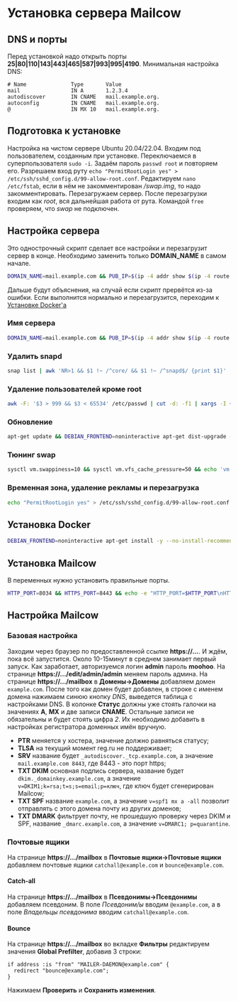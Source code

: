 # Установка сервера Mailcow

## DNS и порты

Перед установкой надо открыть порты __25|80|110|143|443|465|587|993|995|4190__.
Минимальная настройка DNS:

```text
# Name              Type       Value
mail                IN A       1.2.3.4
autodiscover        IN CNAME   mail.example.org.
autoconfig          IN CNAME   mail.example.org.
@                   IN MX 10   mail.example.org.
```

## Подготовка к установке

Настройка на чистом сервере Ubuntu 20.04/22.04. Входим под пользователем, созданным при установке. Переключаемся в суперпользователя `sudo -i`. Задаём пароль `passwd root` и повторяем его. Разрешаем вход руту `echo "PermitRootLogin yes" > /etc/ssh/sshd_config.d/99-allow-root.conf`. Редактируем `nano /etc/fstab`, если в нём не закомментирован _/swap.img_, то надо закомментировать. Перезагружаем сервер. После перезагрузки входим как _root_, вся дальнейшая работа от рута. Командой `free` проверяем, что _swap_ не подключен. 

## Настройка сервера

Это однострочный скрипт сделает все настройки и перезагрузит сервер в конце. Необходимо заменить только __DOMAIN_NAME__ в самом начале.

```bash
DOMAIN_NAME=mail.example.com && PUB_IP=$(ip -4 addr show $(ip -4 route ls | grep default | grep -Po '(?<=dev )(\S+)' | head -1) | grep -oP '(?<=inet\s)\d+(\.\d+){3}') && echo -e "PUB_IP=$PUB_IP\nDOMAIN_NAME=$DOMAIN_NAME" > /etc/environment && source /etc/environment && echo "$DOMAIN_NAME=$PUB_IP" && hostnamectl set-hostname $DOMAIN_NAME && snap list | awk 'NR>1 && $1 !~ /^core/ && $1 !~ /^snapd$/ {print $1}' | xargs -n1 snap remove --purge; snap list | awk '$1 ~ /^core/ {print $1}' | xargs -n1 snap remove --purge; snap remove snapd; apt autoremove snapd -y; rm -rf /snap; rm -rf /root/snap && awk -F: '$3 > 999 && $3 < 65534' /etc/passwd | cut -d: -f1 | xargs -I {} deluser --remove-all-files {} ; getent group | awk -F: '$3 > 999 && $3 < 65534 {print $1}' | xargs -I {} groupdel {} && apt-get update && DEBIAN_FRONTEND=noninteractive apt-get dist-upgrade -y && DEBIAN_FRONTEND=noninteractive apt-get upgrade -y && echo 'vm.swappiness=10' | tee -a /etc/sysctl.conf && echo 'vm.vfs_cache_pressure=50' | tee -a /etc/sysctl.conf && if [ -z "$(grep -E '^/dev/[a-zA-Z0-9]+\s+swap\s' /etc/fstab)" ] && [ -z "$(swapon --show)" ]; then rm -rf /swap.img && DEBIAN_FRONTEND=noninteractive apt-get install -y --no-install-recommends dphys-swapfile && echo -e 'CONF_SWAPFILE=/swap.img\nCONF_MAXSWAP=2048' > /etc/dphys-swapfile && dphys-swapfile setup; fi && timedatectl set-timezone Europe/Moscow && rm -f /etc/update-motd.d/{50-motd-news,90-updates-available,91-release-upgrade} && reboot
```

Дальше будут объяснения, на случай если скрипт прервётся из-за ошибки. Если выполнится нормально и перезагрузится, переходим к [Установке Docker'а](#установка-docker)

### Имя сервера

```bash
DOMAIN_NAME=mail.example.com && PUB_IP=$(ip -4 addr show $(ip -4 route ls | grep default | grep -Po '(?<=dev )(\S+)' | head -1) | grep -oP '(?<=inet\s)\d+(\.\d+){3}') && echo -e "PUB_IP=$PUB_IP\nDOMAIN_NAME=$DOMAIN_NAME" > /etc/environment && source /etc/environment && echo "$DOMAIN_NAME=$PUB_IP" && hostnamectl set-hostname $DOMAIN_NAME
```

### Удалить snapd

```bash
snap list | awk 'NR>1 && $1 !~ /^core/ && $1 !~ /^snapd$/ {print $1}' | xargs -n1 snap remove --purge; snap list | awk '$1 ~ /^core/ {print $1}' | xargs -n1 snap remove --purge; snap remove snapd; apt autoremove snapd -y; rm -rf /snap; rm -rf /root/snap
```

### Удаление пользователей кроме root

```bash
awk -F: '$3 > 999 && $3 < 65534' /etc/passwd | cut -d: -f1 | xargs -I {} deluser --remove-all-files {} ; getent group | awk -F: '$3 > 999 && $3 < 65534 {print $1}' | xargs -I {} groupdel {}
```

### Обновление

```bash
apt-get update && DEBIAN_FRONTEND=noninteractive apt-get dist-upgrade -y && DEBIAN_FRONTEND=noninteractive apt-get dist-upgrade -y
```

### Тюнинг swap

```bash
sysctl vm.swappiness=10 && sysctl vm.vfs_cache_pressure=50 && echo 'vm.swappiness=10' | tee -a /etc/sysctl.conf && echo 'vm.vfs_cache_pressure=50' | tee -a /etc/sysctl.conf && if [ -z "$(grep -E '^/dev/[a-zA-Z0-9]+\s+swap\s' /etc/fstab)" ] && [ -z "$(swapon --show)" ]; then rm -rf /swap.img && DEBIAN_FRONTEND=noninteractive apt-get install -y --no-install-recommends dphys-swapfile && echo -e 'CONF_SWAPFILE=/swap.img\nCONF_MAXSWAP=2048' > /etc/dphys-swapfile && dphys-swapfile setup; fi
```

### Временная зона, удаление рекламы и перезагрузка

```bash
echo "PermitRootLogin yes" > /etc/ssh/sshd_config.d/99-allow-root.conf && systemctl restart ssh.service && timedatectl set-timezone Asia/Yekaterinburg && rm -f /etc/update-motd.d/{50-motd-news,90-updates-available,91-release-upgrade} && reboot
```

## Установка Docker

```bash
DEBIAN_FRONTEND=noninteractive apt-get install -y --no-install-recommends ca-certificates curl p7zip-full git && install -m 0755 -d /etc/apt/keyrings && curl -fsSL https://download.docker.com/linux/ubuntu/gpg -o /etc/apt/keyrings/docker.asc && chmod a+r /etc/apt/keyrings/docker.asc && echo "deb [arch=$(dpkg --print-architecture) signed-by=/etc/apt/keyrings/docker.asc] https://download.docker.com/linux/ubuntu $(. /etc/os-release && echo "$VERSION_CODENAME") stable" >  /etc/apt/sources.list.d/docker.list && apt-get update && DEBIAN_FRONTEND=noninteractive apt-get install -y --no-install-recommends docker-ce docker-ce-cli containerd.io docker-buildx-plugin docker-compose-plugin && systemctl start docker && systemctl enable docker
```

## Установка Mailcow

В переменных нужно установить правильные порты.

```bash
HTTP_PORT=8034 && HTTPS_PORT=8443 && echo -e "HTTP_PORT=$HTTP_PORT\nHTTPS_PORT=$HTTPS_PORT" >> /etc/environment && source /etc/environment && echo "$HTTP_PORT/$HTTPS_PORT" && cd /opt && git clone https://github.com/mailcow/mailcow-dockerized && cd mailcow-dockerized && ./generate_config.sh <<< $DOMAIN_NAME'\n' && sed -i 's/SKIP_LETS_ENCRYPT=n/SKIP_LETS_ENCRYPT=y/' mailcow.conf && sed -i "s/HTTP_BIND=.*/HTTP_BIND=$PUB_IP/" mailcow.conf && sed -i "s/HTTP_PORT=80.*/HTTP_PORT=$HTTP_PORT/" mailcow.conf && sed -i "s/HTTPS_BIND=.*/HTTPS_BIND=$PUB_IP/" mailcow.conf && sed -i "s/HTTPS_PORT=443.*/HTTPS_PORT=$HTTPS_PORT/" mailcow.conf && docker compose pull && docker compose up -d && echo "work on http://$DOMAIN_NAME:$HTTP_PORT (http://$PUB_IP:$HTTP_PORT) or https://$DOMAIN_NAME:$HTTPS_PORT (https://$PUB_IP:$HTTPS_PORT)"
```

## Настройка Mailcow

### Базовая настройка

Заходим через браузер по предоставленной ссылке __https://...__. И ждём, пока всё запустится. Около 10-15минут в среднем занимает первый запуск. Как заработает, авторизуемся логин __admin__ пароль __moohoo__.
На странице __https://.../edit/admin/admin__ меняем пароль админа.
На странице __https://.../mailbox__ в __Домены->Домены__ добавляем домен `example.com`.
После того как домен будет добавлен, в строке с именем домена нажимаем синюю кнопку _DNS_, выведется таблица с настройками DNS. В колонке __Статус__ должны уже стоять галочки на значениях __A__, __MX__ и две записи __CNAME__. Остальные записи не обязательны и будет стоять цифра _2_. Их необходимо добавить в настройках регистратора доменных имён вручную.
- __PTR__ меняется у хостера, значение должно равняться статусу;
- __TLSA__ на текущий момент reg.ru не поддерживает;
- __SRV__ название будет `_autodiscover._tcp.example.com`, а значение `mail.example.com 8443`, где 8443 - это порт https;
- **TXT DKIM** основная подпись сервера, название будет `dkim._domainkey.example.com`, а значение `	v=DKIM1;k=rsa;t=s;s=email;p=ключ`, где ключ будет сгенерирован Mailcow;
- **TXT SPF** название `example.com`, а значение `v=spf1 mx a -all` позволит отправлять с этого домена почту из других доменов;
- **TXT DMARK** фильтрует почту, не прошедшую проверку через DKIM и SPF, название `_dmarc.example.com`, а значение `v=DMARC1; p=quarantine`.

### Почтовые ящики

На странице __https://.../mailbox__ в __Почтовые ящики->Почтовые ящики__ добавляем почтовые ящики `catchall@example.com` и `bounce@example.com`.

#### Catch-all

На странице __https://.../mailbox__ в __Псевдонимы->Псевдонимы__ добавляем псевдоним. В поле _Псевдоним/ы_ вводим `@example.com`, а в поле _Владельцы псевдонима_ вводим `catchall@example.com`.

#### Bounce

На странице __https://.../mailbox__ во вкладке __Фильтры__ редактируем значения __Global Prefilter__, добавив 3 строки:

```text
if address :is "from" "MAILER-DAEMON@example.com" {
  redirect "bounce@example.com";
}
```

Нажимаем __Проверить__ и __Сохранить изменения__.
